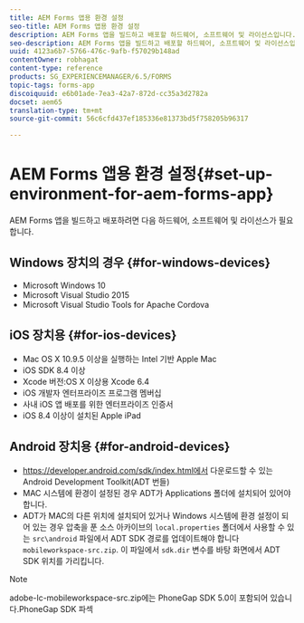 ```yaml
---
title: AEM Forms 앱용 환경 설정
seo-title: AEM Forms 앱용 환경 설정
description: AEM Forms 앱을 빌드하고 배포할 하드웨어, 소프트웨어 및 라이선스입니다.
seo-description: AEM Forms 앱을 빌드하고 배포할 하드웨어, 소프트웨어 및 라이선스입니다.
uuid: 4123a6b7-5766-476c-9afb-f57029b148ad
contentOwner: robhagat
content-type: reference
products: SG_EXPERIENCEMANAGER/6.5/FORMS
topic-tags: forms-app
discoiquuid: e6b01ade-7ea3-42a7-872d-cc35a3d2782a
docset: aem65
translation-type: tm+mt
source-git-commit: 56c6cfd437ef185336e81373bd5f758205b96317

---
```



# AEM Forms 앱용 환경 설정{#set-up-environment-for-aem-forms-app}

AEM Forms 앱을 빌드하고 배포하려면 다음 하드웨어, 소프트웨어 및 라이선스가 필요합니다.

## Windows 장치의 경우 {#for-windows-devices}

* Microsoft Windows 10
* Microsoft Visual Studio 2015
* Microsoft Visual Studio Tools for Apache Cordova

## iOS 장치용 {#for-ios-devices}

* Mac OS X 10.9.5 이상을 실행하는 Intel 기반 Apple Mac
* iOS SDK 8.4 이상
* Xcode 버전:OS X 이상용 Xcode 6.4
* iOS 개발자 엔터프라이즈 프로그램 멤버십
* 사내 iOS 앱 배포를 위한 엔터프라이즈 인증서
* iOS 8.4 이상이 설치된 Apple iPad

## Android 장치용 {#for-android-devices}

* https://developer.android.com/sdk/index.html에서 다운로드할 수 있는 Android Development Toolkit(ADT 번들) [](https://developer.android.com/sdk/index.html)
* MAC 시스템에 환경이 설정된 경우 ADT가 Applications 폴더에 설치되어 있어야 합니다.
* ADT가 MAC의 다른 위치에 설치되어 있거나 Windows 시스템에 환경 설정이 되어 있는 경우 압축을 푼 소스 아카이브의 `local.properties` 폴더에서 사용할 수 있는 `src\android` 파일에서 ADT SDK 경로를 업데이트해야 합니다 `mobileworkspace-src.zip`. 이 파일에서 `sdk.dir` 변수를 바탕 화면에서 ADT SDK 위치를 가리킵니다.

>[!NOTE]
>
>adobe-lc-mobileworkspace-src.zip에는 PhoneGap SDK 5.0이 포함되어 있습니다.PhoneGap SDK 파섹
